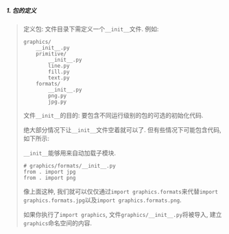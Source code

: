 ##### 1. 包的定义

> 定义包: 文件目录下需定义一个`__init__`文件. 例如:
>
> ```
> graphics/
>     __init__.py
>     primitive/
>         __init__.py
>         line.py
>         fill.py
>         text.py
>     formats/
>         __init__.py
>         png.py
>         jpg.py
> ```
>
> 文件`__init__`的目的: 要包含不同运行级别的包的可选的初始化代码.
>
> 绝大部分情况下让`__init__`文件空着就可以了. 但有些情况下可能包含代码, 如下所示: 
>
> `__init__`能够用来自动加载子模块.
>
> ```
> # graphics/formats/__init__.py
> from . import jpg
> from . import png
> ```
>
> 像上面这种, 我们就可以仅仅通过`import graphics.formats`来代替`import graphics.formats.jpg`以及`import graphics.formats.png`.
>
> 如果你执行了`import graphics`, 文件`graphics/__init__.py`将被导入, 建立`graphics`命名空间的内容.

